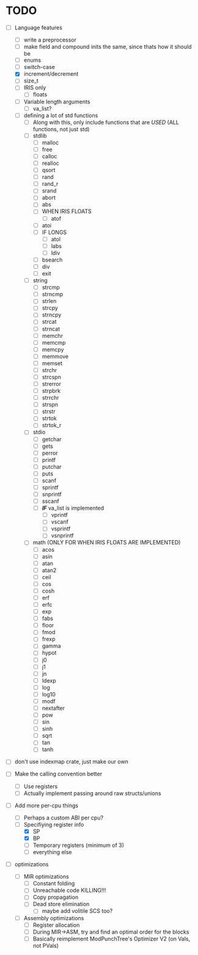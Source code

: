 # TODO

- [ ] Language features
  - [ ] write a preprocessor
  - [ ] make field and compound inits the same, since thats how it should be
  - [ ] enums
  - [ ] switch-case
  - [x] increment/decrement
  - [ ] size_t
  - [ ] IRIS only
    - [ ] floats
  - [ ] Variable length arguments
    - [ ] va_list?
  - [ ] defining a lot of std functions
    - [ ] Along with this, only include functions that are *USED* (ALL functions, not just std)
    - [ ] stdlib
      - [ ] malloc
      - [ ] free
      - [ ] calloc
      - [ ] realloc
      - [ ] qsort
      - [ ] rand
      - [ ] rand_r
      - [ ] srand
      - [ ] abort
      - [ ] abs
      - [ ] WHEN IRIS FLOATS
        - [ ] atof
      - [ ] atoi
      - [ ] IF LONGS
        - [ ] atol
        - [ ] labs
        - [ ] ldiv
      - [ ] bsearch
      - [ ] div
      - [ ] exit
    - [ ] string
      - [ ] strcmp
      - [ ] strncmp
      - [ ] strlen
      - [ ] strcpy
      - [ ] strncpy
      - [ ] strcat
      - [ ] strncat
      - [ ] memchr
      - [ ] memcmp
      - [ ] memcpy
      - [ ] memmove
      - [ ] memset
      - [ ] strchr
      - [ ] strcspn
      - [ ] strerror
      - [ ] strpbrk
      - [ ] strrchr
      - [ ] strspn
      - [ ] strstr
      - [ ] strtok
      - [ ] strtok_r
    - [ ] stdio
      - [ ] getchar
      - [ ] gets
      - [ ] perror
      - [ ] printf
      - [ ] putchar
      - [ ] puts
      - [ ] scanf
      - [ ] sprintf
      - [ ] snprintf
      - [ ] sscanf
      - [ ] ***IF*** va_list is implemented
        - [ ] vprintf
        - [ ] vscanf
        - [ ] vsprintf
        - [ ] vsnprintf
    - [ ] math (ONLY FOR WHEN IRIS FLOATS ARE IMPLEMENTED)
      - [ ] acos
      - [ ] asin
      - [ ] atan
      - [ ] atan2
      - [ ] ceil
      - [ ] cos
      - [ ] cosh
      - [ ] erf
      - [ ] erfc
      - [ ] exp
      - [ ] fabs
      - [ ] floor
      - [ ] fmod
      - [ ] frexp
      - [ ] gamma
      - [ ] hypot
      - [ ] j0
      - [ ] j1
      - [ ] jn
      - [ ] ldexp
      - [ ] log
      - [ ] log10
      - [ ] modf
      - [ ] nextafter
      - [ ] pow
      - [ ] sin
      - [ ] sinh
      - [ ] sqrt
      - [ ] tan
      - [ ] tanh

- [ ] don't use indexmap crate, just make our own

- [ ] Make the calling convention better
  - [ ] Use registers
  - [ ] Actually implement passing around raw structs/unions

- [ ] Add more per-cpu things
  - [ ] Perhaps a custom ABI per cpu?
  - [ ] Specifiying register info
    - [x] SP
    - [x] BP
    - [ ] Temporary registers (minimum of 3)
    - [ ] everything else
- [ ] optimizations
  - [ ] MIR optimizations
    - [ ] Constant folding
    - [ ] Unreachable code KILLING!!!
    - [ ] Copy propagation
    - [ ] Dead store elimination
      - [ ] maybe add volitile SCS too?
  - [ ] Assembly optimizations
    - [ ] Register allocation
    - [ ] During MIR->ASM, try and find an optimal order for the blocks
    - [ ] Basically reimplement ModPunchTree's Optimizer V2 (on Vals, not PVals)
